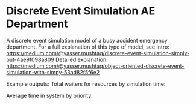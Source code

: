 # Discrete Event Simulation AE Department
A discrete event simulation model of a busy accident emergency department.
For a full explanation of this type of model, see
Intro:
https://medium.com/@yasser.mushtaq/discrete-event-simulation-simply-put-4ae9f098a809
Detailed explanation:
https://medium.com/@yasser.mushtaq/object-oriented-discrete-event-simulation-with-simpy-53ad82f5f6e2

Example outputs:
Total waiters for resources by simulation time:

Average time in system by priority:

